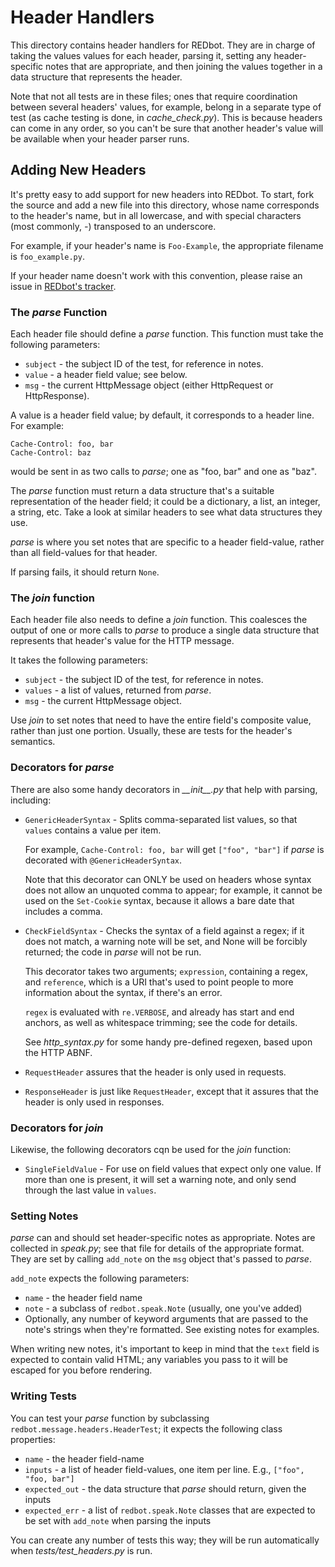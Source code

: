 
Header Handlers
===============

This directory contains header handlers for REDbot. They are in charge of
taking the values values for each header, parsing it, setting any
header-specific notes that are appropriate, and then joining the values
together in a data structure that represents the header.

Note that not all tests are in these files; ones that require coordination 
between several headers' values, for example, belong in a separate type of 
test (as cache testing is done, in _cache\_check.py_). This is because headers 
can come in any order, so you can't be sure that another header's value will
be available when your header parser runs.


Adding New Headers
------------------

It's pretty easy to add support for new headers into REDbot. To start, fork
the source and add a new file into this directory, whose name corresponds to
the header's name, but in all lowercase, and with special characters (most
commonly, _-_) transposed to an underscore.

For example, if your header's name is `Foo-Example`, the appropriate filename
is `foo_example.py`.

If your header name doesn't work with this convention, please raise an issue
in [REDbot's tracker](https://github.com/mnot/redbot/issues).

### The _parse_ Function

Each header file should define a _parse_ function. This function must take
the following parameters:

 * `subject` - the subject ID of the test, for reference in notes.
 * `value` - a header field value; see below.
 * `msg` - the current HttpMessage object (either HttpRequest or HttpResponse).

A value is a header field value; by default, it corresponds to a header line.
For example:

    Cache-Control: foo, bar
    Cache-Control: baz
  
would be sent in as two calls to _parse_; one as "foo, bar" and one as "baz". 

The _parse_ function must return a data structure that's a suitable
representation of the header field; it could be a dictionary, a list, an
integer, a string, etc. Take a look at similar headers to see what data
structures they use.

_parse_ is where you set notes that are specific to a header field-value,
rather than all field-values for that header.

If parsing fails, it should return `None`.

### The _join_ function

Each header file also needs to define a _join_ function. This coalesces the
output of one or more calls to _parse_ to produce a single data structure
that represents that header's value for the HTTP message.

It takes the following parameters:

 * `subject` - the subject ID of the test, for reference in notes.
 * `values` - a list of values, returned from _parse_.
 * `msg` - the current HttpMessage object.
 
Use _join_ to set notes that need to have the entire field's composite
value, rather than just one portion. Usually, these are tests for the 
header's semantics.


### Decorators for _parse_

There are also some handy decorators in _\_\_init\_\_.py_ that help with
parsing, including:

 * `GenericHeaderSyntax` - Splits comma-separated list values, so that  
   `values` contains a value per item.
   
    For example, `Cache-Control: foo, bar` will get `["foo", "bar"]` if 
    _parse_ is decorated with `@GenericHeaderSyntax`.
    
    Note that this decorator can ONLY be used on headers whose syntax does
    not allow an unquoted comma to appear; for example, it cannot be used
    on the `Set-Cookie` syntax, because it allows a bare date that includes
    a comma.
 
 * `CheckFieldSyntax` - Checks the syntax of a field against a regex; if
   it does not match, a warning note will be set, and None will be
   forcibly returned; the code in _parse_ will not be run.
   
   This decorator takes two arguments; `expression`, containing a regex, and
   `reference`, which is a URI that's used to point people to more information
   about the syntax, if there's an error.
   
   `regex` is evaluated with `re.VERBOSE`, and already has start and end
   anchors, as well as whitespace trimming; see the code for details.
   
   See _http_syntax.py_ for some handy pre-defined regexen, based upon 
   the HTTP ABNF.

* `RequestHeader` assures that the header is only used in requests.

* `ResponseHeader` is just like `RequestHeader`, except that it assures that
  the header is only used in responses.


### Decorators for _join_

Likewise, the following decorators cqn be used for the _join_ function:

 * `SingleFieldValue` - For use on field values that expect only one value. 
   If more than one is present, it will set a warning note, and only send
   through the last value in `values`.   


### Setting Notes

_parse_ can and should set header-specific notes as appropriate. Notes
are collected in _speak.py_; see that file for details of the appropriate 
format. They are set by calling `add_note` on the `msg` object that's
passed to _parse_.

`add_note` expects the following parameters:

 * `name` - the header field name
 * `note` - a subclass of `redbot.speak.Note` (usually, one 
   you've added)
 * Optionally, any number of keyword arguments that are passed to the
   note's strings when they're formatted. See existing notes for 
   examples.

When writing new notes, it's important to keep in mind that the `text`
field is expected to contain valid HTML; any variables you pass to it will
be escaped for you before rendering.


### Writing Tests

You can test your _parse_ function by subclassing
`redbot.message.headers.HeaderTest`; it expects the following class
properties:

 * `name` - the header field-name
 * `inputs` - a list of header field-values, one item per line. 
   E.g., `["foo", "foo, bar"]`
 * `expected_out` - the data structure that _parse_ should return, given
   the inputs
 * `expected_err` - a list of `redbot.speak.Note` classes that are expected
   to be set with `add_note` when parsing the inputs
    
You can create any number of tests this way; they will be run automatically 
when _tests/test\_headers.py_ is run.
